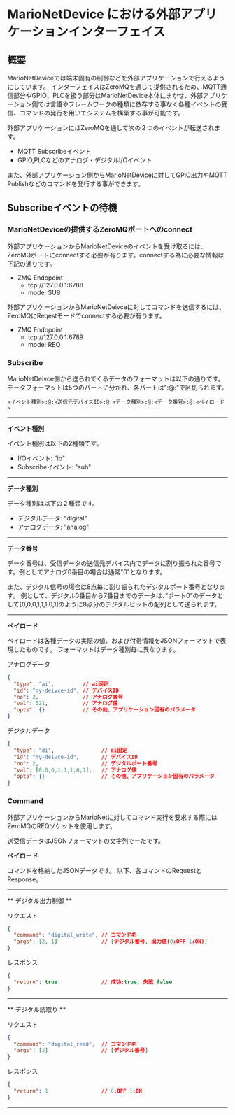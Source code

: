 # MarioNetDevice における外部アプリケーションインターフェイス

## 概要

MarioNetDeviceでは端末固有の制御などを外部アプリケーションで行えるようにしています。
インターフェイスはZeroMQを通じて提供されるため、MQTT通信部分やGPIO、PLCを扱う部分はMarioNetDevice本体にまかせ、外部アプリケーション側では言語やフレームワークの種類に依存する事なく各種イベントの受信、コマンドの発行を用いてシステムを構築する事が可能です。

外部アプリケーションにはZeroMQを通して次の２つのイベントが転送されます。

* MQTT Subscribeイベント
* GPIO,PLCなどのアナログ・デジタルI/Oイベント

また、外部アプリケーション側からMarioNetDeviceに対してGPIO出力やMQTT Publishなどのコマンドを発行する事ができます。

## Subscribeイベントの待機

### MarioNetDeviceの提供するZeroMQポートへのconnect

外部アプリケーションからMarioNetDeviceのイベントを受け取るには、ZeroMQポートにconnectする必要が有ります。connectする為に必要な情報は下記の通りです。

* ZMQ Endopoint
    * tcp://127.0.0.1:6788
    * mode: SUB

外部アプリケーションからMarioNetDeivceに対してコマンドを送信するには、ZeroMQにReqestモードでconnectする必要が有ります。

* ZMQ Endopoint
    * tcp://127.0.0.1:6789
    * mode: REQ


### Subscribe

MarioNetDeivce側から送られてくるデータのフォーマットは以下の通りです。
データフォーマットは5つのパートに分かれ、各パートは":@:"で区切られます。

```
<イベント種別>:@:<送信元デバイスID>:@:<データ種別>:@:<データ番号>:@:<ペイロード>
```

**********************************************

**イベント種別**

イベント種別は以下の2種類です。

* I/Oイベント: "io"
* Subscribeイベント: "sub"

**********************************************

**データ種別**

データ種別は以下の２種類です。

* デジタルデータ: "digital"
* アナログデータ: "analog"

**********************************************

**データ番号**

データ番号は、受信データの送信元デバイス内でデータに割り振られた番号です。例としてアナログ0番目の場合は通常"0"となります。

また、デジタル信号の場合は8点毎に割り振られたデジタルポート番号となります。
例として、デジタル0番目から7番目までのデータは、”ポート0”のデータとして[0,0,0,1,1,1,0,1]のように8点分のデジタルビットの配列として送られます。

**********************************************

**ペイロード**

ペイロードは各種データの実際の値、および付帯情報をJSONフォーマットで表現したものです。
フォーマットはデータ種別毎に異なります。

アナログデータ
```json
{
  "type": "ai",         // ai固定
  "id": "my-deivce-id", // デバイスID
  "no": 2,              // アナログ番号
  "val": 521,           // アナログ値
  "opts": {}            // その他、アプリケーション固有のパラメータ
}
```

デジタルデータ
```json
{
  "type": "di",               // di固定
  "id": "my-deivce-id",       // デバイスID
  "no": 2,                    // デジタルポート番号
  "val": [0,0,0,1,1,1,0,1],   // アナログ値
  "opts": {}                  // その他、アプリケーション固有のパラメータ
}
```

### Command

外部アプリケーションからMarioNetに対してコマンド実行を要求する際にはZeroMQのREQソケットを使用します。

送受信データはJSONフォーマットの文字列でーたです。

**ペイロード**

コマンドを格納したJSONデータです。
以下、各コマンドのRequestとResponse。

**********************************************

** デジタル出力制御 **

リクエスト

```json
{
  "command": "digital_write", // コマンド名
  "args": [2, 1]              // [デジタル番号, 出力値(0:OFF 1:ON)]
}
```

レスポンス

```json
{
  "return": true              // 成功:true, 失敗:false 
}
```

**********************************************
** デジタル読取り **

リクエスト

```json
{
  "command": "digital_read",  // コマンド名
  "args": [2]                 // [デジタル番号]
}
```

レスポンス

```json
{
  "return": 1                 // 0:OFF 1:ON
}
```

**********************************************
